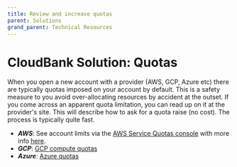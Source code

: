 ```yaml
---
title: Review and increase quotas
parent: Solutions
grand_parent: Technical Resources
---
```


# CloudBank Solution: Quotas

When you open a new account with a provider (AWS, GCP, Azure etc) there are typically 
quotas imposed on your account by default. 
This is a safety measure to you avoid over-allocating resources by accident at the outset.
If you come across an apparent quota limitation, you can read up on it at the provider's site.
This will describe how to ask for a quota raise (no cost).
The process is typically quite fast.


* ***AWS***: See account limits via the [AWS Service Quotas console](https://console.aws.amazon.com/servicequotas) with more info [here](https://aws.amazon.com/premiumsupport/knowledge-center/manage-service-limits/).
* ***GCP***: [GCP compute quotas](https://cloud.google.com/compute/quotas)
* ***Azure***: [Azure quotas](https://docs.microsoft.com/en-us/azure/azure-resource-manager/management/azure-subscription-service-limits)
